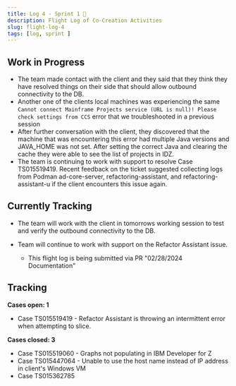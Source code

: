 ```yaml
---
title: Log 4 - Sprint 1 🛫
description: Flight Log of Co-Creation Activities
slug: flight-log-4
tags: [log, sprint ]
---
```


## Work in Progress

- The team made contact with the client and they said that they think they have resolved things on their side that should allow outbound connectivity to the DB.
- Another one of the clients local machines was experiencing the same `Cannot connect Mainframe Projects service (URL is null)! Please check settings from CCS` error that we troubleshooted in a previous session
- After further conversation with the client, they discovered that the machine that was encountering this error had multiple Java versions and JAVA_HOME was not set. After setting the correct Java and clearing the cache they were able to see the list of projects in IDZ. 
- The team is continuing to work with support to resolve Case TS015519419. Recent feedback on the ticket suggested collecting logs from Podman ad-core-server, refactoring-assistant, and refactoring-assistant-u if the client encounters this issue again. 

## Currently Tracking
- The team will work with the client in tomorrows working session to test and verify the outbound connectivity to the DB.
- Team will continue to work with support on the Refactor Assistant issue. 

    - This flight log is being submitted via PR "02/28/2024 Documentation"

## Tracking
**Cases open: 1**
  - Case TS015519419 - Refactor Assistant is throwing an intermittent error when attempting to slice.

**Cases closed: 3**
  - Case TS015519060 - Graphs not populating in IBM Developer for Z
  - Case TS015447064 - Unable to use the host name instead of IP address in client's Windows VM
  - Case TS015362785  